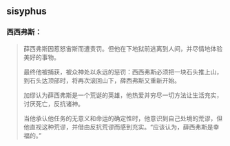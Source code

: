 ## sisyphus

### 西西弗斯：

> 薛西弗斯因惹怒宙斯而遭责罚。但他在下地狱前逃离到人间，并尽情地体验美好的事物。
>
> 最终他被捕获，被众神处以永远的惩罚：西西弗斯必须把一块石头推上山，到石头达顶部时，将再次滚回山下，薛西弗斯又重新开始。
>
> 加缪认为薛西弗斯是一个荒诞的英雄，他热爱并穷尽一切方法让生活充实，讨厌死亡，反抗诸神。
>
> 当他承认他任务的无意义和命运的确定性时，他意识到自己处境的荒谬，但他直视这种荒谬，并借由反抗荒谬而感到充实。“应该认为，薛西弗斯是幸福的。”
